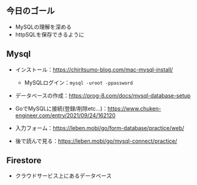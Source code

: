 ##  今日のゴール
- MySQLの理解を深める
- httpSQLを保存できるように


## Mysql
- インストール：https://chiritsumo-blog.com/mac-mysql-install/
    - MySQLログイン：`mysql -uroot -ppassword`
- データベースの作成：https://prog-8.com/docs/mysql-database-setup
- GoでMySQLに接続(登録/削除etc...)：https://www.chuken-engineer.com/entry/2021/09/24/162120
- 入力フォーム：https://leben.mobi/go/form-database/practice/web/

- 後で読んで見る：https://leben.mobi/go/mysql-connect/practice/

## Firestore
- クラウドサービス上にあるデータベース
